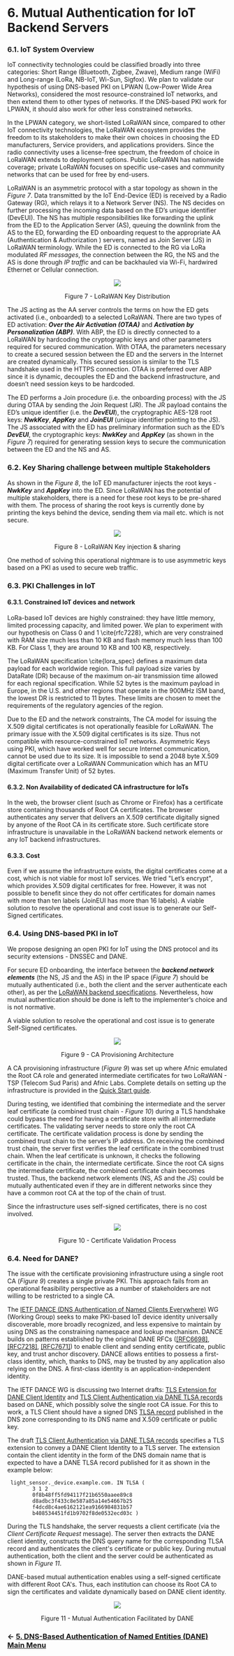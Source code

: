 # 6. Mutual Authentication for IoT Backend Servers
### 6.1. IoT System Overview

IoT connectivity technologies could be classified broadly into three categories: Short Range (Bluetooth, Zigbee, Zwave), Medium range (WiFi) and Long-range (LoRa, NB-IoT, Wi-Sun, Sigfox). We plan to validate our hypothesis of using DNS-based PKI on LPWAN (Low-Power Wide Area Networks), considered the most resource-constrained IoT networks, and then extend them to other types of networks. If the DNS-based PKI work for LPWAN, it should also work for other less constrained networks. 

In the LPWAN category, we short-listed LoRaWAN since, compared to other IoT connectivity technologies, the LoRaWAN ecosystem provides the freedom to its stakeholders to make their own choices in choosing the ED manufacturers, Service providers, and applications providers. Since the radio connectivity uses a license-free spectrum, the freedom of choice in LoRaWAN extends to deployment options. Public LoRaWAN has nationwide coverage;  private LoRaWAN focuses on specific use-cases and community networks that can be used for free by end-users. 

LoRaWAN is an asymmetric protocol with a star topology  as shown in the *Figure 7*. Data transmitted by the IoT End-Device (ED) is received by a Radio Gateway (RG), which relays it to a Network Server (NS). The NS decides on further processing the incoming data based on the ED’s unique identifier (DevEUI). The NS has multiple responsibilities like forwarding the uplink from the ED to the Application Server (AS), queuing the downlink from the AS to the ED, forwarding the ED onboarding request to the appropriate AA (Authentication & Authorization ) servers, named as Join Server (JS) in LoRaWAN terminology. While the ED is connected to the RG via LoRa modulated *RF messages*, the connection between the RG, the NS and the AS is done through *IP traffic* and can be backhauled via Wi-Fi, hardwired Ethernet or Cellular connection.

<p align="center">
  <img src="/images/lw-key-dist.jpg" />
</p>
<p align = "center">
Figure 7 - LoRaWAN Key Distribution
</p>

The JS acting as the AA server controls the terms on how the ED gets activated (i.e., onboarded) to a selected LoRaWAN.  There are two types of ED activation: ***Over the Air Activation (OTAA)*** and ***Activation by Personalization (ABP)***. With ABP, the ED is directly connected to a LoRaWAN by hardcoding the cryptographic keys and other parameters required for secured communication. With OTAA, the parameters necessary to create a secured session between the ED and the servers in the Internet are created dynamically. This secured session is similar to the TLS handshake used in the HTTPS connection. OTAA is preferred over ABP since it is dynamic, decouples the ED and the backend infrastructure, and doesn’t need session keys to be hardcoded. 

The ED performs a Join procedure (i.e. the onboarding process) with the JS during OTAA by sending the Join Request (JR). The JR payload contains the ED’s unique identifier (i.e. the ***DevEUI***), the cryptographic AES-128 root keys: ***NwkKey***, ***AppKey*** and ***JoinEUI*** (unique identifier pointing to the JS). The JS associated with the ED  has preliminary information such as the ED’s ***DevEUI***, the cryptographic keys: ***NwkKey*** and ***AppKey*** (as shown in the *Figure 7*) required for generating session keys to secure the communication between the ED and the NS and AS.  

### 6.2. Key Sharing challenge between multiple Stakeholders

As shown in the *Figure 8*, the IoT ED manufacturer injects the root keys - ***NwkKey*** and ***AppKey*** into the ED. Since LoRaWAN has the potential of multiple stakeholders, there is a need for these root keys to be pre-shared with them. The process of sharing the root keys is currently done by printing the keys behind the device, sending them via mail etc. which is not secure.  

<p align="center">
  <img src="/images/lw-key-injection-sharing.jpg" />
</p>
<p align = "center">
Figure 8 - LoRaWAN Key injection & sharing
</p>

One method of solving this operational nightmare is to use asymmetric keys based on a PKI as used to secure web traffic.

### 6.3. PKI Challenges in IoT

#### 6.3.1. Constrained IoT devices and network

LoRa-based IoT devices are highly constrained: they have little memory, limited processing capacity, and limited power. We plan to experiment with our hypothesis on Class 0 and 1 \cite{rfc7228}, which are very constrained with RAM size much less than 10 KB and flash memory much less than 100 KB. For Class 1, they are around 10 KB and 100 KB, respectively.

The LoRaWAN specification \cite{lora_spec} defines a maximum data payload for each worldwide region. This full payload size varies by DataRate (DR) because of the maximum on-air transmission time allowed for each regional specification. While 52 bytes is the maximum payload in Europe, in the U.S. and other regions that operate in the 900MHz ISM band, the lowest DR is restricted to 11 bytes. These limits are chosen to meet the requirements of the regulatory agencies of the region.

Due to the ED and the network constraints, The CA model for issuing the X.509 digital certificates is not operationally feasible for LoRaWAN. The primary issue with the X.509 digital certificates is its size. Thus not compatible with resource-constrained IoT networks. 
Asymmetric Keys using PKI, which have worked well for secure Internet communication, cannot be used due to its size. It is impossible to send a 2048 byte X.509 digital certificate over a LoRaWAN Communication which has an MTU (Maximum Transfer Unit) of 52 bytes. 

#### 6.3.2. Non Availability of dedicated CA infrastructure for IoTs

In the web, the browser client (such as Chrome or Firefox) has a certificate store containing thousands of Root CA certificates. The browser authenticates any server that delivers an X.509 certificate digitally signed by anyone of the Root CA in its certificate store. Such certificate store infrastructure is unavailable in the LoRaWAN backend network elements or any IoT backend infrastructures. 

#### 6.3.3. Cost
Even if we assume the infrastructure exists, the digital certificates come at a cost, which is not viable for most IoT services. We tried "Let’s encrypt", which provides X.509 digital certificates for free. However, it was not possible to benefit since they do not offer certificates for domain names with more than ten labels (JoinEUI has more than 16 labels). A viable solution to resolve the operational and cost issue is to generate our Self-Signed certificates.

### 6.4. Using DNS-based PKI in IoT

We propose designing an open PKI for IoT using the DNS protocol and its security extensions - DNSSEC and DANE.

For secure ED onboarding, the interface between the ***backend network elements*** (the NS, JS and the AS) in the IP space (*Figure 7*) should be mutually authenticated (i.e., both the client and the server authenticate each other), as per the [LoRaWAN backend specifications](https://lora-alliance.org/sites/default/files/2018-04/lorawantm_specification_-v1.1.pdf). Nevertheless, how mutual authentication should be done is left to the implementer’s choice and is not normative.

A viable solution to resolve the operational and cost issue is to generate Self-Signed certificates.

<p align="center">
  <img src="/images/CA_Provisioning_Architecture.png" />
</p>
<p align = "center">
Figure 9 - CA Provisioning Architecture
</p>

A CA provisioning infrastructure (*Figure 9*) was set up where Afnic emulated the Root CA role and generated intermediate certificates for two LoRaWAN - TSP (Telecom Sud Paris) and Afnic Labs. Complete details on setting up the infrastructure is provided in the [Quick Start guide](https://github.com/AFNIC/IoTRoam-Tutorial/blob/master/QuickStart.md). 

During testing, we identified that combining the intermediate and the server leaf certificate (a combined trust chain - *Figure 10*) during a TLS handshake could bypass the need for having a certificate store with all intermediate certificates. The validating server needs to store only the root CA certificate. The certificate validation process is done by sending the combined trust chain to the server’s IP address. On receiving the combined trust chain, the server first verifies the leaf certificate in the combined trust chain. When the leaf certificate is unknown, it checks the following certificate in the chain, the intermediate certificate. Since the root CA signs the intermediate certificate, the combined certificate chain becomes trusted. Thus, the backend network elements (NS, AS and the JS) could be mutually authenticated even if they are in different networks since they have a common root CA at the top of the chain of trust.

Since the infrastructure uses self-signed certificates, there is no cost involved. 

<p align="center">
  <img src="/images/CA_Validation_Architecture.png" />
</p>
<p align = "center">
Figure 10 - Certificate Validation Process
</p>

### 6.4. Need for DANE?

The issue with the certificate provisioning infrastructure using a single root CA (*Figure 9*) creates a single private PKI. This approach fails from an operational feasibility perspective as a number of stakeholders are not willing to be restricted to a single CA. 

The [IETF DANCE (DNS Authentication of Named Clients Everywhere)](https://datatracker.ietf.org/wg/dance/about/) WG (Working Group) seeks to make PKI-based IoT device identity universally discoverable, more broadly recognized, and less expensive to maintain by using DNS as the constraining namespace and lookup mechanism. DANCE builds on patterns established by the original DANE RFCs ([[RFC6698]](https://datatracker.ietf.org/doc/rfc6698/), [[RFC7218]](https://datatracker.ietf.org/doc/rfc7218/), [[RFC7671]](https://datatracker.ietf.org/doc/rfc7671/)) to enable client and sending entity certificate, public key, and trust anchor discovery. DANCE allows entities to possess a first-class identity, which, thanks to DNS, may be trusted by any application also relying on the DNS. A first-class identity is an application-independent identity.

The IETF DANCE WG is discussing two Internet drafts: [TLS Extension for DANE Client Identity](https://www.ietf.org/archive/id/draft-huque-tls-dane-clientid-06.txt) and [TLS Client Authentication via DANE TLSA records](https://www.ietf.org/archive/id/draft-huque-dane-client-cert-08.txt) based on DANE, which possibly solve the single root CA issue. For this to work, a TLS Client should have a signed DNS [TLSA record](DANE.md) published in the DNS zone corresponding to its DNS name and X.509 certificate or public key.

The draft [TLS Client Authentication via DANE TLSA records](https://www.ietf.org/archive/id/draft-huque-dane-client-cert-08.txt) specifies a TLS extension to convey a DANE Client Identity to a TLS server. The extension contain the client identity in the form of the DNS domain name that is expected to have a DANE TLSA record published for it as shown in the example below:

```
 light_sensor._device.example.com. IN TLSA (
        3 1 2
        0f8b48ff5fd94117f21b6550aaee89c8
        d8adbc3f433c8e587a85a14e54667b25
        f4dcd8c4ae6162121ea9166984831b57
        b408534451fd1b9702f8de0532ecd03c )   
```
During the TLS handshake, the server requests a client certificate (via the *Client Certificate Request* message). The server then extracts the DANE client identity, constructs the DNS query name for the corresponding TLSA record and authenticates the client's certificate or public key. During mutual authentication, both the client and the server could be authenticated as shown in *Figure 11*.

DANE-based mutual authentication enables using a self-signed certificate with different Root CA's. Thus, each institution can choose its Root CA to sign the certificates and validate dynamically based on DANE client identity.   

<p align="center">
  <img src="/images/mutual-auth.jpg" />
</p>
<p align = "center">
Figure 11 - Mutual Authentication Facilitated by DANE
</p>


### &#8592; [5. DNS-Based Authentication of Named Entities (DANE)](DANE.md) &nbsp;&nbsp;&nbsp;&nbsp;&nbsp;&nbsp; [Main Menu](README.md) &nbsp;&nbsp;&nbsp;&nbsp;&nbsp;&nbsp;
